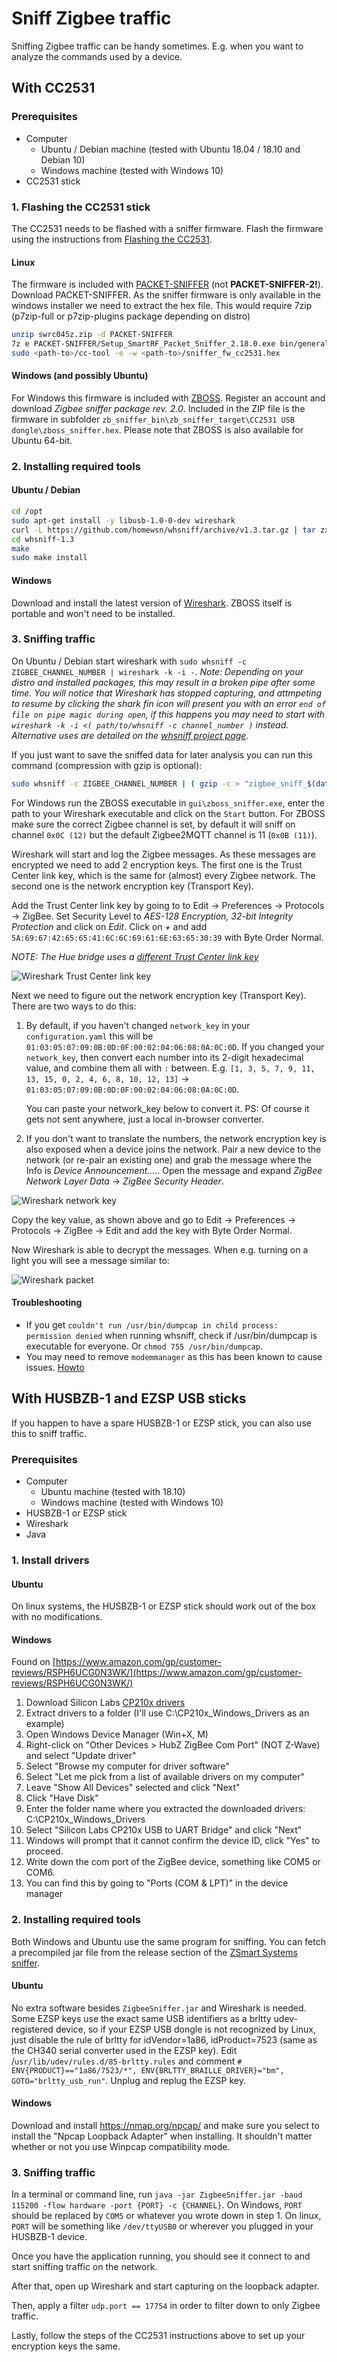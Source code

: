 ---
---

# Sniff Zigbee traffic
Sniffing Zigbee traffic can be handy sometimes. E.g. when you want to analyze the commands used by a device.

## With CC2531
### Prerequisites
* Computer
  * Ubuntu / Debian machine (tested with Ubuntu 18.04 / 18.10 and Debian 10)
  * Windows machine (tested with Windows 10)
* CC2531 stick

### 1. Flashing the CC2531 stick
The CC2531 needs to be flashed with a sniffer firmware. Flash the firmware using the instructions from [Flashing the CC2531](../../guide/adapters/flashing/flashing_the_cc2531.md).

#### Linux
The firmware is included with [PACKET-SNIFFER](http://www.ti.com/tool/PACKET-SNIFFER) (not **PACKET-SNIFFER-2!**). Download PACKET-SNIFFER. As the sniffer firmware is only available in the windows installer we need to extract the hex file. This would require 7zip (p7zip-full or p7zip-plugins package depending on distro)
```bash
unzip swrc045z.zip -d PACKET-SNIFFER
7z e PACKET-SNIFFER/Setup_SmartRF_Packet_Sniffer_2.18.0.exe bin/general/firmware/sniffer_fw_cc2531.hex
sudo <path-to>/cc-tool -e -w <path-to>/sniffer_fw_cc2531.hex
```

#### Windows (and possibly Ubuntu)
For Windows this firmware is included with [ZBOSS](https://dsr-iot.com/downloads). Register an account and download *Zigbee sniffer package rev. 2.0*. Included in the ZIP file is the firmware in subfolder `zb_sniffer_bin\zb_sniffer_target\CC2531 USB dongle\zboss_sniffer.hex`. Please note that ZBOSS is also available for Ubuntu 64-bit.

### 2. Installing required tools

#### Ubuntu / Debian
```bash
cd /opt
sudo apt-get install -y libusb-1.0-0-dev wireshark
curl -L https://github.com/homewsn/whsniff/archive/v1.3.tar.gz | tar zx
cd whsniff-1.3
make
sudo make install
```

#### Windows
Download and install the latest version of [Wireshark](https://www.wireshark.org/download.html). ZBOSS itself is portable and won't need to be installed.

### 3. Sniffing traffic
On Ubuntu / Debian start wireshark with `sudo whsniff -c ZIGBEE_CHANNEL_NUMBER | wireshark -k -i -`. *Note: Depending on your distro and installed packages, this may result in a broken pipe after some time. You will notice that Wireshark has stopped capturing, and attmpeting to resume by clicking the shark fin icon will present you with an error `end of file on pipe magic during open`, if this happens you may need to start with `wireshark -k -i <( path/to/whsniff -c channel_number )` instead. Alternative uses are detailed on the [whsniff project page](https://github.com/homewsn/whsniff#how-to-use-locally).*

If you just want to save the sniffed data for later analysis you can run this command (compression with gzip is optional):
```bash
sudo whsniff -c ZIGBEE_CHANNEL_NUMBER | ( gzip -c > "zigbee_sniff_$(date +"%FT%H%M%S").pcap".gz & )
```

For Windows run the ZBOSS executable in `gui\zboss_sniffer.exe`, enter the path to your Wireshark executable and click on the `Start` button. For ZBOSS make sure the correct Zigbee channel is set, by default it will sniff on channel `0x0C (12)` but the default Zigbee2MQTT channel is 11 (`0x0B (11)`).

Wireshark will start and log the Zigbee messages. As these messages are encrypted we need to add 2 encryption keys. The first one is the Trust Center link key, which is the same for (almost) every Zigbee network. The second one is the network encryption key (Transport Key).

Add the Trust Center link key by going to to Edit -> Preferences -> Protocols -> ZigBee. Set Security Level to *AES-128 Encryption, 32-bit Integrity Protection* and click on *Edit*. Click on *+* and add `5A:69:67:42:65:65:41:6C:6C:69:61:6E:63:65:30:39` with Byte Order Normal.

*NOTE: The Hue bridge uses a [different Trust Center link key](https://peeveeone.com/2016/11/breakout-breakthrough/)*

![Wireshark Trust Center link key](../../images/wireshark_tclink_key.png)

Next we need to figure out the network encryption key (Transport Key). There are two ways to do this:

1) By default, if you haven't changed `network_key` in your `configuration.yaml` this will be `01:03:05:07:09:0B:0D:0F:00:02:04:06:08:0A:0C:0D`. If you changed your `network_key`, then convert each number into its 2-digit hexadecimal value, and combine them all with `:` between. E.g. `[1, 3, 5, 7, 9, 11, 13, 15, 0, 2, 4, 6, 8, 10, 12, 13]` -> `01:03:05:07:09:0B:0D:0F:00:02:04:06:08:0A:0C:0D`.

    You can paste your network_key below to convert it. PS: Of course it gets not sent anywhere, just a local in-browser converter.
    <NetworkKeyConverter/>

2) If you don't want to translate the numbers, the network encryption key is also exposed when a device joins the network. Pair a new device to the network (or re-pair an existing one) and grab the message where the Info is *Device Announcement....*. Open the message and expand *ZigBee Network Layer Data* -> *ZigBee Security Header*.

![Wireshark network key](../../images/wireshark_network_key.png)

Copy the key value, as shown above and go to Edit -> Preferences -> Protocols -> ZigBee -> Edit and add the key with Byte Order Normal.

Now Wireshark is able to decrypt the messages. When e.g. turning on a light you will see a message similar to:

![Wireshark packet](../../images/wireshark_packet.png)

#### Troubleshooting
* If you get `couldn't run /usr/bin/dumpcap in child process: permission denied` when running whsniff, check if /usr/bin/dumpcap is executable for everyone. Or `chmod 755 /usr/bin/dumpcap`.
* You may need to remove `modemmanager` as this has been known to cause issues. [Howto](../../guide/faq/README.md#modemmanager-is-installed)

## With HUSBZB-1 and EZSP USB sticks
If you happen to have a spare HUSBZB-1 or EZSP stick, you can also use this to sniff traffic.

### Prerequisites
* Computer
  * Ubuntu machine (tested with 18.10)
  * Windows machine (tested with Windows 10)
* HUSBZB-1 or EZSP stick
* Wireshark
* Java

### 1. Install drivers
#### Ubuntu
On linux systems, the HUSBZB-1 or EZSP stick should work out of the box with no modifications.

#### Windows
Found on [https://www.amazon.com/gp/customer-reviews/RSPH6UCG0N3WK/](https://www.amazon.com/gp/customer-reviews/RSPH6UCG0N3WK/)
1. Download Silicon Labs [CP210x drivers](https://www.silabs.com/developers/usb-to-uart-bridge-vcp-drivers)
2. Extract drivers to a folder (I'll use C:\CP210x_Windows_Drivers as an example)
3. Open Windows Device Manager (Win+X, M)
4. Right-click on "Other Devices > HubZ ZigBee Com Port" (NOT Z-Wave) and select "Update driver"
5. Select "Browse my computer for driver software"
6. Select "Let me pick from a list of available drivers on my computer"
7. Leave "Show All Devices" selected and click "Next"
8. Click "Have Disk"
9. Enter the folder name where you extracted the downloaded drivers: C:\CP210x_Windows_Drivers
10. Select "Silicon Labs CP210x USB to UART Bridge" and click "Next"
11. Windows will prompt that it cannot confirm the device ID, click "Yes" to proceed.
12. Write down the com port of the ZigBee device, something like COM5 or COM6.
  1. You can find this by going to "Ports (COM & LPT)" in the device manager

### 2. Installing required tools
Both Windows and Ubuntu use the same program for sniffing. You can fetch a precompiled jar file from the release section of the [ZSmart Systems sniffer](https://github.com/zsmartsystems/com.zsmartsystems.zigbee.sniffer).

#### Ubuntu
No extra software besides `ZigbeeSniffer.jar` and Wireshark is needed. Some EZSP keys use the exact same USB identifiers as a brltty udev-registered device, so if your EZSP USB dongle is not recognized by Linux, just disable the rule of brltty for idVendor=1a86, idProduct=7523 (same as the CH340 serial converter used in the EZSP key). Edit /`usr/lib/udev/rules.d/85-brltty.rules` and comment `# ENV{PRODUCT}=="1a86/7523/*", ENV{BRLTTY_BRAILLE_DRIVER}="bm", GOTO="brltty_usb_run"`. Unplug and replug the EZSP key.

#### Windows
Download and install https://nmap.org/npcap/ and make sure you select to install the "Npcap Loopback Adapter" when installing. It shouldn't matter whether or not you use Winpcap compatibility mode.

### 3. Sniffing traffic
In a terminal or command line, run `java -jar ZigbeeSniffer.jar -baud 115200 -flow hardware -port {PORT} -c {CHANNEL}`.
On Windows, `PORT` should be replaced by `COM5` or whatever you wrote down in step 1.
On linux, `PORT` will be something like `/dev/ttyUSB0` or wherever you plugged in your HUSBZB-1 device.

Once you have the application running, you should see it connect to and start sniffing traffic on the network.

After that, open up Wireshark and start capturing on the loopback adapter.

Then, apply a filter `udp.port == 17754` in order to filter down to only Zigbee traffic.

Lastly, follow the steps of the CC2531 instructions above to set up your encryption keys the same.
